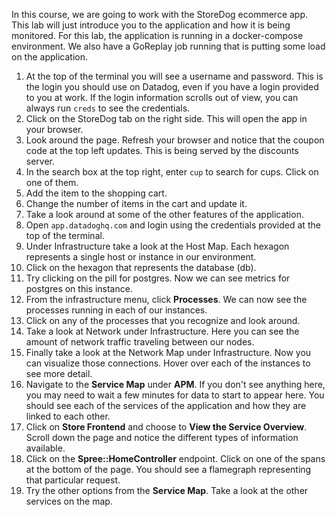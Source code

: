 In this course, we are going to work with the StoreDog ecommerce app. This lab will just introduce you to the application and how it is being monitored. For this lab, the application is running in a docker-compose environment. We also have a GoReplay job running that is putting some load on the application. 

1.  At the top of the terminal you will see a username and password. This is the login you should use on Datadog, even if you have a login provided to you at work. If the login information scrolls out of view, you can always run `creds` to see the credentials.
2.  Click on the StoreDog tab on the right side. This will open the app in your browser. 
3.  Look around the page. Refresh your browser and notice that the coupon code at the top left updates. This is being served by the discounts server. 
4.  In the search box at the top right, enter `cup` to search for cups. Click on one of them. 
5.  Add the item to the shopping cart.
6.  Change the number of items in the cart and update it.
7.  Take a look around at some of the other features of the application. 
6.  Open `app.datadoghq.com` and login using the credentials provided at the top of the terminal. 
7.  Under Infrastructure take a look at the Host Map. Each hexagon represents a single host or instance in our environment. 
3.  Click on the hexagon that represents the database (db).
4.  Try clicking on the pill for postgres. Now we can see metrics for postgres on this instance.
5.  From the infrastructure menu, click **Processes**. We can now see the processes running in each of our instances.
6.  Click on any of the processes that you recognize and look around.
7.  Take a look at Network under Infrastructure. Here you can see the amount of network traffic traveling between our nodes.
8.  Finally take a look at the Network Map under Infrastructure. Now you can visualize those connections. Hover over each of the instances to see more detail.
9.  Navigate to the **Service Map** under **APM**. If you don't see anything here, you may need to wait a few minutes for data to start to appear here. You should see each of the services of the application and how they are linked to each other.
10. Click on **Store Frontend** and choose to **View the Service Overview**. Scroll down the page and notice the different types of information available. 
11. Click on the **Spree::HomeController** endpoint. Click on one of the spans at the bottom of the page. You should see a flamegraph representing that particular request. 
12. Try the other options from the **Service Map**. Take a look at the other services on the map.
